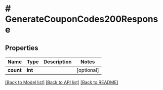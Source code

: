 # # GenerateCouponCodes200Response

## Properties

Name | Type | Description | Notes
------------ | ------------- | ------------- | -------------
**count** | **int** |  | [optional]

[[Back to Model list]](../../README.md#models) [[Back to API list]](../../README.md#endpoints) [[Back to README]](../../README.md)
